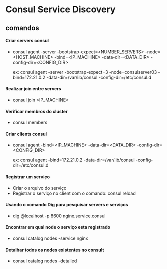 # Consul Service Discovery

## comandos

#### Criar servers consul 
- consul agent -server -bootstrap-expect=<NUMBER_SERVERS> -node=<HOST_MACHINE> -bind=<IP_MACHINE> -data-dir=<DATA_DIR> -config-dir=<CONFIG_DIR>
    
    ex: consul agent -server -bootstrap-expect=3 -node=consulserver03 -bind=172.21.0.2 -data-dir=/var/lib/consul -config-dir=/etc/consul.d

#### Realizar join entre servers
- consul join <IP_MACHINE>

#### Verificar membros do cluster
- consul members

#### Criar clients consul
- consul agent -bind=<IP_MACHINE> -data-dir=<DATA_DIR> -config-dir=<CONFIG_DIR>
    
    ex: consul agent -bind=172.21.0.2 -data-dir=/var/lib/consul -config-dir=/etc/consul.d

#### Registrar um serviço
- Criar o arquivo do serviço
- Registrar o serviço no client com o comando: consul reload

#### Usando o comando Dig para pesquisar servers e serviços
- dig @localhost -p 8600 nginx.service.consul

#### Encontrar em qual node o serviço esta registrado
- consul catalog nodes -service nginx

#### Detalhar todos os nodes existentes no consult
- consul catalog nodes -detailed


